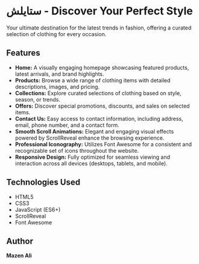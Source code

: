 # ستايلش - Discover Your Perfect Style

Your ultimate destination for the latest trends in fashion, offering a curated selection of clothing for every occasion.

## Features

- **Home:** A visually engaging homepage showcasing featured products, latest arrivals, and brand highlights.
- **Products:** Browse a wide range of clothing items with detailed descriptions, images, and pricing.
- **Collections:** Explore curated selections of clothing based on style, season, or trends.
- **Offers:** Discover special promotions, discounts, and sales on selected items.
- **Contact Us:** Easy access to contact information, including address, email, phone number, and a contact form.
- **Smooth Scroll Animations:** Elegant and engaging visual effects powered by ScrollReveal enhance the browsing experience.
- **Professional Iconography:** Utilizes Font Awesome for a consistent and recognizable set of icons throughout the website.
- **Responsive Design:** Fully optimized for seamless viewing and interaction across all devices (desktops, tablets, and mobile).

## Technologies Used

- HTML5
- CSS3
- JavaScript (ES6+)
- ScrollReveal
- Font Awesome

## Author

**Mazen Ali**
